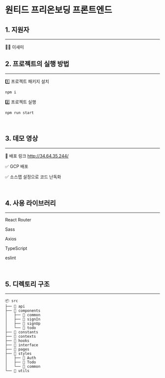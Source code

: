 # 원티드 프리온보딩 프론트엔드

## 1. 지원자

<hr>
👩‍💻 이새미
  
</br>

## 2. 프로젝트의 실행 방법

<hr>
1️⃣ 프로젝트 패키지 설치

```
npm i
```

2️⃣ 프로젝트 실행

```
npm run start
```

</br>

## 3. 데모 영상

<hr>

🔗 배포 링크 http://34.64.35.244/

✅ GCP 배포

✅ 소스맵 설정으로 코드 난독화

</br>

## 4. 사용 라이브러리

<hr>
React Router

Sass

Axios

TypeScript

eslint

</br>

## 5. 디렉토리 구조

<hr>

```
📦 src
├── 📂 api
├── 📂 components
│   ├── 📂 common
│   ├── 📂 signIn
│   ├── 📂 signUp
│   └── 📂 todo
├── 📂 constants
├── 📂 contexts
├── 📂 hooks
├── 📂 interface
├── 📂 pages
├── 📂 styles
│   ├── 📂 Auth
│   ├── 📂 Todo
│   └── 📂 common
└── 📂 utils

```
